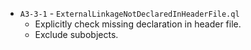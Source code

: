  - `A3-3-1` - `ExternalLinkageNotDeclaredInHeaderFile.ql`
     - Explicitly check missing declaration in header file.
     - Exclude subobjects.